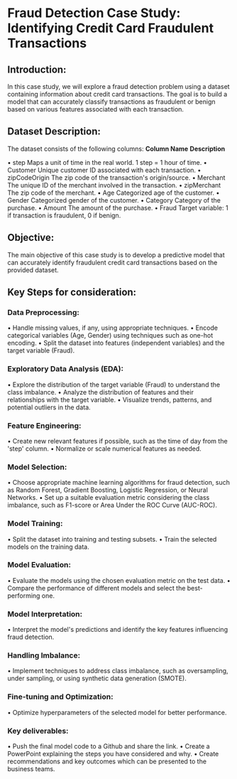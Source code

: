 # Fraud Detection Case Study: Identifying Credit Card Fraudulent Transactions

## Introduction:
In this case study, we will explore a fraud detection problem using a dataset containing information about credit card transactions. The goal is to build a model that can accurately classify transactions as fraudulent or benign based on various features associated with each transaction.

## Dataset Description:
The dataset consists of the following columns:
__Column Name__		__Description__

•	step	Maps a unit of time in the real world. 1 step = 1 hour of time.
•	Customer	Unique customer ID associated with each transaction.
•	zipCodeOrigin	The zip code of the transaction's origin/source.
•	Merchant	The unique ID of the merchant involved in the transaction.
•	zipMerchant	The zip code of the merchant.
•	Age	Categorized age of the customer.
•	Gender	Categorized gender of the customer.
•	Category	Category of the purchase.
•	Amount	The amount of the purchase.
•	Fraud	Target variable: 1 if transaction is fraudulent, 0 if benign.


## Objective:
The main objective of this case study is to develop a predictive model that can accurately identify fraudulent credit card transactions based on the provided dataset.

## Key Steps for consideration:
### Data Preprocessing:
•	Handle missing values, if any, using appropriate techniques.
•	Encode categorical variables (Age, Gender) using techniques such as one-hot encoding.
•	Split the dataset into features (independent variables) and the target variable (Fraud).

### Exploratory Data Analysis (EDA):
•	Explore the distribution of the target variable (Fraud) to understand the class imbalance.
•	Analyze the distribution of features and their relationships with the target variable.
•	Visualize trends, patterns, and potential outliers in the data.

### Feature Engineering:
•	Create new relevant features if possible, such as the time of day from the 'step' column.
•	Normalize or scale numerical features as needed.

### Model Selection:
•	Choose appropriate machine learning algorithms for fraud detection, such as Random Forest, Gradient Boosting, Logistic Regression, or Neural Networks.
•	Set up a suitable evaluation metric considering the class imbalance, such as F1-score or Area Under the ROC Curve (AUC-ROC).

### Model Training:
•	Split the dataset into training and testing subsets.
•	Train the selected models on the training data.

### Model Evaluation:
•	Evaluate the models using the chosen evaluation metric on the test data.
•	Compare the performance of different models and select the best-performing one.

### Model Interpretation:
•	Interpret the model's predictions and identify the key features influencing fraud detection.

### Handling Imbalance:
•	Implement techniques to address class imbalance, such as oversampling, under sampling, or using synthetic data generation (SMOTE).

### Fine-tuning and Optimization:
•	Optimize hyperparameters of the selected model for better performance.

### Key deliverables:
•	Push the final model code to a Github and share the link.
•	Create a PowerPoint explaining the steps you have considered and why.
•	Create recommendations and key outcomes which can be presented to the business teams.

